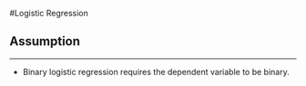 #Logistic Regression

## Assumption 
---
* Binary logistic regression requires the dependent variable to be binary.
